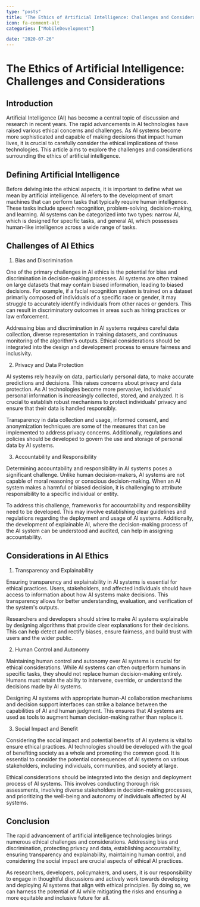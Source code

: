 ```yaml
---
type: "posts"
title: 'The Ethics of Artificial Intelligence: Challenges and Considerations'
icon: fa-comment-alt
categories: ["MobileDevelopment"]

date: "2020-07-26"
---
```




# The Ethics of Artificial Intelligence: Challenges and Considerations

## Introduction

Artificial Intelligence (AI) has become a central topic of discussion and research in recent years. The rapid advancements in AI technologies have raised various ethical concerns and challenges. As AI systems become more sophisticated and capable of making decisions that impact human lives, it is crucial to carefully consider the ethical implications of these technologies. This article aims to explore the challenges and considerations surrounding the ethics of artificial intelligence.

## Defining Artificial Intelligence

Before delving into the ethical aspects, it is important to define what we mean by artificial intelligence. AI refers to the development of smart machines that can perform tasks that typically require human intelligence. These tasks include speech recognition, problem-solving, decision-making, and learning. AI systems can be categorized into two types: narrow AI, which is designed for specific tasks, and general AI, which possesses human-like intelligence across a wide range of tasks.

## Challenges of AI Ethics

1. Bias and Discrimination

One of the primary challenges in AI ethics is the potential for bias and discrimination in decision-making processes. AI systems are often trained on large datasets that may contain biased information, leading to biased decisions. For example, if a facial recognition system is trained on a dataset primarily composed of individuals of a specific race or gender, it may struggle to accurately identify individuals from other races or genders. This can result in discriminatory outcomes in areas such as hiring practices or law enforcement.

Addressing bias and discrimination in AI systems requires careful data collection, diverse representation in training datasets, and continuous monitoring of the algorithm's outputs. Ethical considerations should be integrated into the design and development process to ensure fairness and inclusivity.

2. Privacy and Data Protection

AI systems rely heavily on data, particularly personal data, to make accurate predictions and decisions. This raises concerns about privacy and data protection. As AI technologies become more pervasive, individuals' personal information is increasingly collected, stored, and analyzed. It is crucial to establish robust mechanisms to protect individuals' privacy and ensure that their data is handled responsibly.

Transparency in data collection and usage, informed consent, and anonymization techniques are some of the measures that can be implemented to address privacy concerns. Additionally, regulations and policies should be developed to govern the use and storage of personal data by AI systems.

3. Accountability and Responsibility

Determining accountability and responsibility in AI systems poses a significant challenge. Unlike human decision-makers, AI systems are not capable of moral reasoning or conscious decision-making. When an AI system makes a harmful or biased decision, it is challenging to attribute responsibility to a specific individual or entity.

To address this challenge, frameworks for accountability and responsibility need to be developed. This may involve establishing clear guidelines and regulations regarding the deployment and usage of AI systems. Additionally, the development of explainable AI, where the decision-making process of the AI system can be understood and audited, can help in assigning accountability.

## Considerations in AI Ethics

1. Transparency and Explainability

Ensuring transparency and explainability in AI systems is essential for ethical practices. Users, stakeholders, and affected individuals should have access to information about how AI systems make decisions. This transparency allows for better understanding, evaluation, and verification of the system's outputs.

Researchers and developers should strive to make AI systems explainable by designing algorithms that provide clear explanations for their decisions. This can help detect and rectify biases, ensure fairness, and build trust with users and the wider public.

2. Human Control and Autonomy

Maintaining human control and autonomy over AI systems is crucial for ethical considerations. While AI systems can often outperform humans in specific tasks, they should not replace human decision-making entirely. Humans must retain the ability to intervene, override, or understand the decisions made by AI systems.

Designing AI systems with appropriate human-AI collaboration mechanisms and decision support interfaces can strike a balance between the capabilities of AI and human judgment. This ensures that AI systems are used as tools to augment human decision-making rather than replace it.

3. Social Impact and Benefit

Considering the social impact and potential benefits of AI systems is vital to ensure ethical practices. AI technologies should be developed with the goal of benefiting society as a whole and promoting the common good. It is essential to consider the potential consequences of AI systems on various stakeholders, including individuals, communities, and society at large.

Ethical considerations should be integrated into the design and deployment process of AI systems. This involves conducting thorough risk assessments, involving diverse stakeholders in decision-making processes, and prioritizing the well-being and autonomy of individuals affected by AI systems.

## Conclusion

The rapid advancement of artificial intelligence technologies brings numerous ethical challenges and considerations. Addressing bias and discrimination, protecting privacy and data, establishing accountability, ensuring transparency and explainability, maintaining human control, and considering the social impact are crucial aspects of ethical AI practices.

As researchers, developers, policymakers, and users, it is our responsibility to engage in thoughtful discussions and actively work towards developing and deploying AI systems that align with ethical principles. By doing so, we can harness the potential of AI while mitigating the risks and ensuring a more equitable and inclusive future for all.